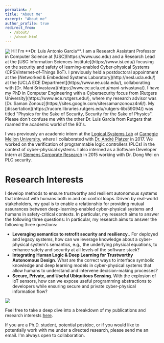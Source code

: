 ```yaml
---
permalink: /
title: "About Me"
excerpt: "About me"
author_profile: true
redirect_from: 
  - /about/
  - /about.html
---
```


<img align="center" src="images/mtwhitney.JPG">
Hi! I'm **Dr. Luis Antonio Garcia**. I am a Research Assistant Professor in Computer Science at [USC](https://www.usc.edu) and a Research Lead at the [USC Information Sciences Institute](https://www.isi.edu/) focusing on the security and safety of learning-enabled Cyber-physical Systems (CPS)/Internet-of-Things (IoT). I previously held a postdoctoral appointment at the [Networked & Embedded Systems Laboratory](http://nesl.ucla.edu/) at the [UCLA ECE Department](https://www.ee.ucla.edu/), collaborating with [Dr. Mani Srivastava](https://www.ee.ucla.edu/mani-srivastava/). I have my PhD in Computer Engineering with a Cybersecurity focus from [Rutgers University](https://www.ece.rutgers.edu/), where my research advisor was [Dr. Saman Zonouz](https://sites.google.com/site/samanzonouz4n6/). My [dissertation](https://rucore.libraries.rutgers.edu/rutgers-lib/59094/) was titled "Physics for the Sake of Security, Security for the Sake of Physics". Please don't confuse me with the other Dr. Luis Garcia from Rutgers that roamed the academic world of the 80's.

I was previously an academic intern at the [Logical Systems Lab](https://www.ls.cs.cmu.edu/) at [Carnegie Mellon University](https://www.cmu.edu/), where I collaborated with [Dr. André Platzer](http://symbolaris.com/) in 2017. We worked on the verification of programmable logic controllers (PLCs) in the context of cyber-physical systems. I also interned as a Software Developer Intern at [Siemens Corporate Research](https://new.siemens.com/us/en/company/siemens-in-the-usa/princeton.html) in 2015 working with Dr. Dong Wei on PLC security.


Research Interests
======
I develop methods to ensure trustworthy and resilient autonomous systems that interact with humans both in and on control loops. Driven by real-world stakeholders, my goal is to enable a relationship for providing mutual assurances between deep-learning-enabled cyber-physical systems and humans in safety-critical contexts. In particular, my research aims to answer the following three questions: In particular, my research aims to answer the following three questions:
* **Leveraging semantics to retrofit security and resiliency.**. For deployed and legacy systems, how can we leverage knowledge about a cyber-physical system's semantics, e.g., the underlying physical equations, to enhance safety and security at all levels of the software stack? 
* **Integrating Human Logic & Deep Learning for Trustworthy Autonomous Design**. What are the correct ways to interface symbolic knowledge and deep learning models in cyber-physical systems that allow humans to understand and intervene decision-making processes? 
* **Secure, Private, and Useful Ubiquitous Sensing**. With the explosion of IoT sensors, how can we expose useful programming abstractions to developers while ensuring secure and private cyber-physical information flow?

<img align="center" src="images/research-overview.PNG">

Feel free to take a deep dive into a breakdown of my publications and research interests [here](publications).

If you are a Ph.D. student, potential postdoc, or if you would like to potentially work with me under a directed research, please send me an email. I'm always open to collaboration. 

